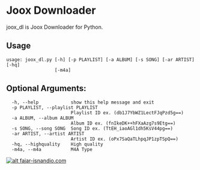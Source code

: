 ﻿# Joox Downloader

joox_dl is Joox Downloader for Python.

## Usage

```usage
usage: joox_dl.py [-h] [-p PLAYLIST] [-a ALBUM] [-s SONG] [-ar ARTIST] [-hq]
                  [-m4a]
```

## Optional Arguments:
```optar
  -h, --help            show this help message and exit
  -p PLAYLIST, --playlist PLAYLIST
                        Playlist ID ex. (db1J7YbWZ1LectFJqPzd5g==)
  -a ALBUM, --album ALBUM
                        Album ID ex. (fnIkeDK++hFXaAzg7s9Etg==)
  -s SONG, --song SONG  Song ID ex. (TtEH_iaoAGl1dh5KsV44pg==)
  -ar ARTIST, --artist ARTIST
                        Artist ID ex. (oPx7SaQaTLhpqJP1zpTSpQ==)
  -hq, --highquality    High quality
  -m4a, --m4a           M4A Type
```
[![alt fajar-isnandio.com](https://fajar-isnandio.com/wp-content/uploads/2015/02/fajar-isnandio-com.png)](https://fajar-isnandio.com)